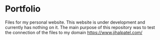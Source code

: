 # Portfolio
Files for my personal website. This website is under development and currently has nothing on it. The main purpose of this repository was to test the connection of the files to my domain https://www.jihalpatel.com/
